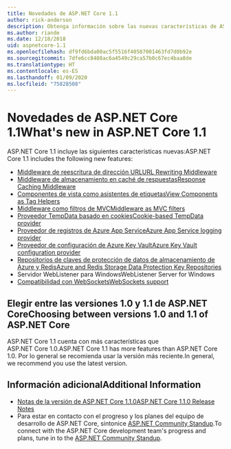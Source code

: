 ```yaml
---
title: Novedades de ASP.NET Core 1.1
author: rick-anderson
description: Obtenga información sobre las nuevas características de ASP.NET Core 1.1.
ms.author: riande
ms.date: 12/18/2018
uid: aspnetcore-1.1
ms.openlocfilehash: df9fd6bda00ac5f5516f40507001463fd7d0b92e
ms.sourcegitcommit: 7dfe6cc8408ac6a4549c29ca57b0c67ec4baa8de
ms.translationtype: HT
ms.contentlocale: es-ES
ms.lasthandoff: 01/09/2020
ms.locfileid: "75828508"
---
```

# <a name="whats-new-in-aspnet-core-11"></a><span data-ttu-id="a855c-103">Novedades de ASP.NET Core 1.1</span><span class="sxs-lookup"><span data-stu-id="a855c-103">What's new in ASP.NET Core 1.1</span></span>

<span data-ttu-id="a855c-104">ASP.NET Core 1.1 incluye las siguientes características nuevas:</span><span class="sxs-lookup"><span data-stu-id="a855c-104">ASP.NET Core 1.1 includes the following new features:</span></span>

- [<span data-ttu-id="a855c-105">Middleware de reescritura de dirección URL</span><span class="sxs-lookup"><span data-stu-id="a855c-105">URL Rewriting Middleware</span></span>](xref:fundamentals/url-rewriting)
- [<span data-ttu-id="a855c-106">Middleware de almacenamiento en caché de respuestas</span><span class="sxs-lookup"><span data-stu-id="a855c-106">Response Caching Middleware</span></span>](xref:performance/caching/middleware)
- [<span data-ttu-id="a855c-107">Componentes de vista como asistentes de etiquetas</span><span class="sxs-lookup"><span data-stu-id="a855c-107">View Components as Tag Helpers</span></span>](xref:mvc/views/view-components#invoking-a-view-component-as-a-tag-helper)
- [<span data-ttu-id="a855c-108">Middleware como filtros de MVC</span><span class="sxs-lookup"><span data-stu-id="a855c-108">Middleware as MVC filters</span></span>](xref:mvc/controllers/filters#using-middleware-in-the-filter-pipeline)
- [<span data-ttu-id="a855c-109">Proveedor TempData basado en cookies</span><span class="sxs-lookup"><span data-stu-id="a855c-109">Cookie-based TempData provider</span></span>](xref:fundamentals/app-state#tempdata)
- [<span data-ttu-id="a855c-110">Proveedor de registros de Azure App Service</span><span class="sxs-lookup"><span data-stu-id="a855c-110">Azure App Service logging provider</span></span>](xref:fundamentals/logging/index#azure-app-service-provider)
- [<span data-ttu-id="a855c-111">Proveedor de configuración de Azure Key Vault</span><span class="sxs-lookup"><span data-stu-id="a855c-111">Azure Key Vault configuration provider</span></span>](xref:security/key-vault-configuration)
- [<span data-ttu-id="a855c-112">Repositorios de claves de protección de datos de almacenamiento de Azure y Redis</span><span class="sxs-lookup"><span data-stu-id="a855c-112">Azure and Redis Storage Data Protection Key Repositories</span></span>](xref:security/data-protection/implementation/key-storage-providers)
- <span data-ttu-id="a855c-113">Servidor WebListener para Windows</span><span class="sxs-lookup"><span data-stu-id="a855c-113">WebListener Server for Windows</span></span>
- [<span data-ttu-id="a855c-114">Compatibilidad con WebSockets</span><span class="sxs-lookup"><span data-stu-id="a855c-114">WebSockets support</span></span>](xref:fundamentals/websockets)

## <a name="choosing-between-versions-10-and-11-of-aspnet-core"></a><span data-ttu-id="a855c-115">Elegir entre las versiones 1.0 y 1.1 de ASP.NET Core</span><span class="sxs-lookup"><span data-stu-id="a855c-115">Choosing between versions 1.0 and 1.1 of ASP.NET Core</span></span>

<span data-ttu-id="a855c-116">ASP.NET Core 1.1 cuenta con más características que ASP.NET Core 1.0.</span><span class="sxs-lookup"><span data-stu-id="a855c-116">ASP.NET Core 1.1 has more features than ASP.NET Core 1.0.</span></span> <span data-ttu-id="a855c-117">Por lo general se recomienda usar la versión más reciente.</span><span class="sxs-lookup"><span data-stu-id="a855c-117">In general, we recommend you use the latest version.</span></span>

## <a name="additional-information"></a><span data-ttu-id="a855c-118">Información adicional</span><span class="sxs-lookup"><span data-stu-id="a855c-118">Additional Information</span></span>

- [<span data-ttu-id="a855c-119">Notas de la versión de ASP.NET Core 1.1.0</span><span class="sxs-lookup"><span data-stu-id="a855c-119">ASP.NET Core 1.1.0 Release Notes</span></span>](https://github.com/dotnet/aspnetcore/releases/tag/1.1.0)
- <span data-ttu-id="a855c-120">Para estar en contacto con el progreso y los planes del equipo de desarrollo de ASP.NET Core, sintonice [ASP.NET Community Standup](https://live.asp.net/).</span><span class="sxs-lookup"><span data-stu-id="a855c-120">To connect with the ASP.NET Core development team's progress and plans, tune in to the [ASP.NET Community Standup](https://live.asp.net/).</span></span>
